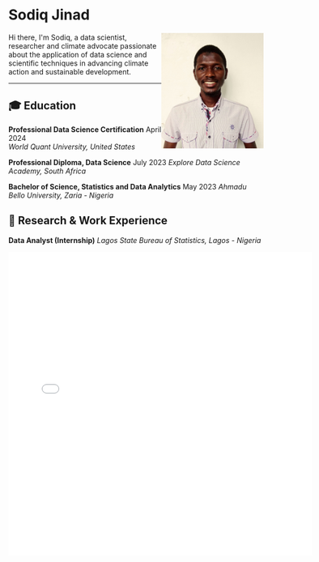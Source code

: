 # Sodiq Jinad

<img src="/img/headshot.jpg" alt="Sodiq Jinad" width="40%" align="right" />

Hi there, I'm Sodiq, a data scientist, researcher and climate advocate passionate about the application of data science and scientific techniques in advancing climate action and sustainable development.

---

## 🎓 Education

**Professional Data Science Certification**                                                               April 2024  
_World Quant University, United States_  

**Professional Diploma, Data Science**                                                                    July 2023
_Explore Data Science Academy, South Africa_  

**Bachelor of Science, Statistics and Data Analytics**                                                    May 2023
_Ahmadu Bello University, Zaria - Nigeria_  


## 💼 Research & Work Experience

**Data Analyst (Internship)**
_Lagos State Bureau of Statistics, Lagos - Nigeria_


<embed type="text/html" src="dac.html" width="600" height="600">
